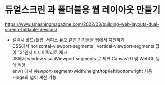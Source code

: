 # 듀얼스크린 과 폴더블용 웹 레이아웃 만들기

https://www.smashingmagazine.com/2022/03/building-web-layouts-dual-screen-foldable-devices/

- 갤럭시 폴드/플립, 서피스 듀오 같은 기기들을 웹에서 지원하기  
  CSS에서 horizontal-viewport-segments , vertical-viewport-segments 값이 "2"인지 미디어쿼리로 체크  
  JS에서 window.visualViewport.segments 로 체크 Canvas2D 및 WebGL 등에 적용  
  env() 에서 viewport-segment-width/height/top/left/bottom/right 사용 Hinge의 넓이 계산 가능

